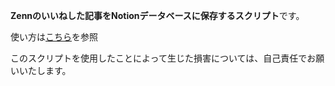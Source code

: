 **Zennのいいねした記事をNotionデータベースに保存するスクリプト**です。

使い方は[こちら]()を参照

このスクリプトを使用したことによって生じた損害については、自己責任でお願いいたします。